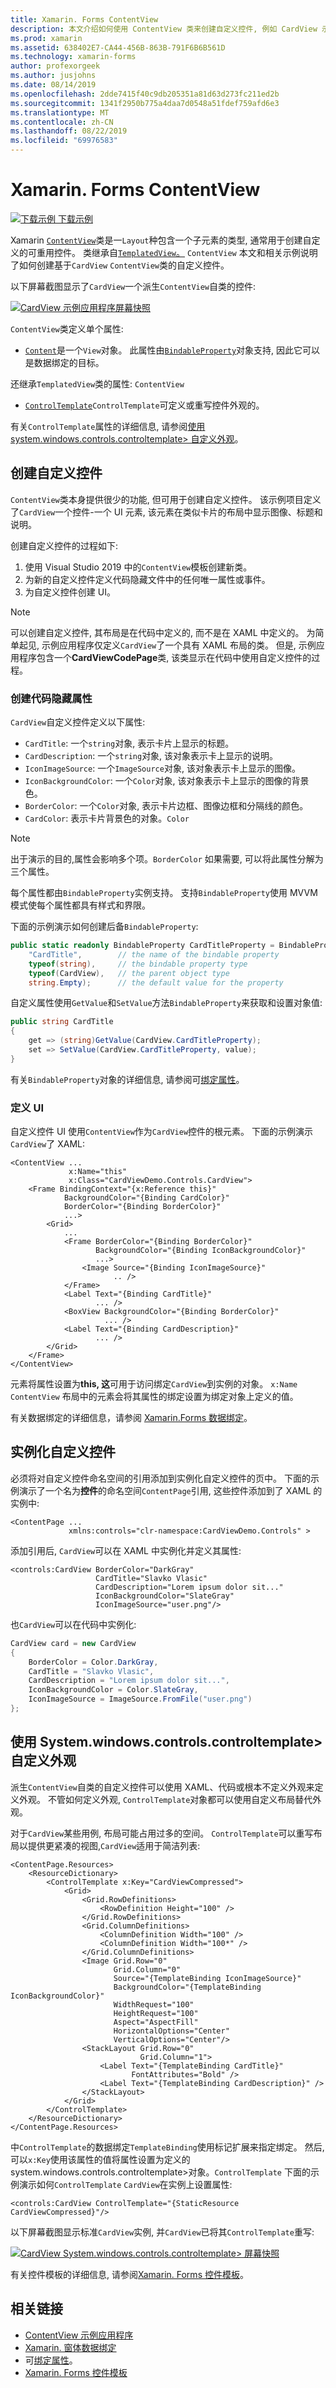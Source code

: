 ```yaml
---
title: Xamarin. Forms ContentView
description: 本文介绍如何使用 ContentView 类来创建自定义控件, 例如 CardView 示例。
ms.prod: xamarin
ms.assetid: 638402E7-CA44-456B-863B-791F6B6B561D
ms.technology: xamarin-forms
author: profexorgeek
ms.author: jusjohns
ms.date: 08/14/2019
ms.openlocfilehash: 2dde7415f40c9db205351a81d63d273fc211ed2b
ms.sourcegitcommit: 1341f2950b775a4daa7d0548a51fdef759afd6e3
ms.translationtype: MT
ms.contentlocale: zh-CN
ms.lasthandoff: 08/22/2019
ms.locfileid: "69976583"
---
```

# <a name="xamarinforms-contentview"></a>Xamarin. Forms ContentView

[![下载示例](~/media/shared/download.png) 下载示例](https://docs.microsoft.com/samples/xamarin/xamarin-forms-samples/userinterface-contentview/)

Xamarin [`ContentView`](xref:Xamarin.Forms.ContentView)类是一`Layout`种包含一个子元素的类型, 通常用于创建自定义的可重用控件。 类继承自[`TemplatedView`。](xref:Xamarin.Forms.TemplatedView) `ContentView` 本文和相关示例说明了如何创建基于`CardView` `ContentView`类的自定义控件。

以下屏幕截图显示了`CardView`一个派生`ContentView`自类的控件:

[![CardView 示例应用程序屏幕快照](contentview-images/cardview-list-cropped.png)](contentview-images/cardview-list.png#lightbox)

`ContentView`类定义单个属性:

* [`Content`](xref:Xamarin.Forms.ContentView.Content)是一个`View`对象。 此属性由[`BindableProperty`](xref:Xamarin.Forms.BindableProperty)对象支持, 因此它可以是数据绑定的目标。

还继承`TemplatedView`类的属性: `ContentView`

* [`ControlTemplate`](xref:Xamarin.Forms.TemplatedView.ControlTemplate)`ControlTemplate`可定义或重写控件外观的。

有关`ControlTemplate`属性的详细信息, 请参阅[使用 system.windows.controls.controltemplate> 自定义外观](#customize-appearance-with-a-controltemplate)。

## <a name="create-a-custom-control"></a>创建自定义控件

`ContentView`类本身提供很少的功能, 但可用于创建自定义控件。 该示例项目定义了`CardView`一个控件-一个 UI 元素, 该元素在类似卡片的布局中显示图像、标题和说明。

创建自定义控件的过程如下:

1. 使用 Visual Studio 2019 中的`ContentView`模板创建新类。
1. 为新的自定义控件定义代码隐藏文件中的任何唯一属性或事件。
1. 为自定义控件创建 UI。

> [!NOTE]
> 可以创建自定义控件, 其布局是在代码中定义的, 而不是在 XAML 中定义的。 为简单起见, 示例应用程序仅定义`CardView`了一个具有 XAML 布局的类。 但是, 示例应用程序包含一个**CardViewCodePage**类, 该类显示在代码中使用自定义控件的过程。

### <a name="create-code-behind-properties"></a>创建代码隐藏属性

`CardView`自定义控件定义以下属性:

* `CardTitle`: 一个`string`对象, 表示卡片上显示的标题。
* `CardDescription`: 一个`string`对象, 该对象表示卡上显示的说明。
* `IconImageSource`: 一个`ImageSource`对象, 该对象表示卡上显示的图像。
* `IconBackgroundColor`: 一个`Color`对象, 该对象表示卡上显示的图像的背景色。
* `BorderColor`: 一个`Color`对象, 表示卡片边框、图像边框和分隔线的颜色。
* `CardColor`: 表示卡片背景色的对象。`Color`

> [!NOTE]
> 出于演示的目的,属性会影响多个项。`BorderColor` 如果需要, 可以将此属性分解为三个属性。

每个属性都由`BindableProperty`实例支持。 支持`BindableProperty`使用 MVVM 模式使每个属性都具有样式和界限。

下面的示例演示如何创建后备`BindableProperty`:

```csharp
public static readonly BindableProperty CardTitleProperty = BindableProperty.Create(
    "CardTitle",        // the name of the bindable property
    typeof(string),     // the bindable property type
    typeof(CardView),   // the parent object type
    string.Empty);      // the default value for the property
```

自定义属性使用`GetValue`和`SetValue`方法`BindableProperty`来获取和设置对象值:

```csharp
public string CardTitle
{
    get => (string)GetValue(CardView.CardTitleProperty);
    set => SetValue(CardView.CardTitleProperty, value);
}
```

有关`BindableProperty`对象的详细信息, 请参阅可[绑定属性](~/xamarin-forms/xaml/bindable-properties.md)。

### <a name="define-ui"></a>定义 UI

自定义控件 UI 使用`ContentView`作为`CardView`控件的根元素。 下面的示例演示`CardView`了 XAML:

```XAML
<ContentView ...
             x:Name="this"
             x:Class="CardViewDemo.Controls.CardView">
    <Frame BindingContext="{x:Reference this}"
            BackgroundColor="{Binding CardColor}"
            BorderColor="{Binding BorderColor}"
            ...>
        <Grid>
            ...
            <Frame BorderColor="{Binding BorderColor}"
                   BackgroundColor="{Binding IconBackgroundColor}"
                   ...>
                <Image Source="{Binding IconImageSource}"
                       .. />
            </Frame>
            <Label Text="{Binding CardTitle}"
                   ... />
            <BoxView BackgroundColor="{Binding BorderColor}"
                     ... />
            <Label Text="{Binding CardDescription}"
                   ... />
        </Grid>
    </Frame>
</ContentView>
```

元素将属性设置为**this, 这**可用于访问绑定`CardView`到实例的对象。 `x:Name` `ContentView` 布局中的元素会将其属性的绑定设置为绑定对象上定义的值。

有关数据绑定的详细信息，请参阅 [Xamarin.Forms 数据绑定](~/xamarin-forms/app-fundamentals/data-binding/index.md)。

## <a name="instantiate-a-custom-control"></a>实例化自定义控件

必须将对自定义控件命名空间的引用添加到实例化自定义控件的页中。 下面的示例演示了一个名为**控件**的命名空间`ContentPage`引用, 这些控件添加到了 XAML 的实例中:

```xaml
<ContentPage ...
             xmlns:controls="clr-namespace:CardViewDemo.Controls" >
```

添加引用后, `CardView`可以在 XAML 中实例化并定义其属性:

```xaml
<controls:CardView BorderColor="DarkGray"
                   CardTitle="Slavko Vlasic"
                   CardDescription="Lorem ipsum dolor sit..."
                   IconBackgroundColor="SlateGray"
                   IconImageSource="user.png"/>
```

也`CardView`可以在代码中实例化:

```csharp
CardView card = new CardView
{
    BorderColor = Color.DarkGray,
    CardTitle = "Slavko Vlasic",
    CardDescription = "Lorem ipsum dolor sit...",
    IconBackgroundColor = Color.SlateGray,
    IconImageSource = ImageSource.FromFile("user.png")
};
```

## <a name="customize-appearance-with-a-controltemplate"></a>使用 System.windows.controls.controltemplate> 自定义外观

派生`ContentView`自类的自定义控件可以使用 XAML、代码或根本不定义外观来定义外观。 不管如何定义外观, `ControlTemplate`对象都可以使用自定义布局替代外观。

对于`CardView`某些用例, 布局可能占用过多的空间。 `ControlTemplate`可以重写布局以提供更紧凑的视图,`CardView`适用于简洁列表:

```xaml
<ContentPage.Resources>
    <ResourceDictionary>
        <ControlTemplate x:Key="CardViewCompressed">
            <Grid>
                <Grid.RowDefinitions>
                    <RowDefinition Height="100" />
                </Grid.RowDefinitions>
                <Grid.ColumnDefinitions>
                    <ColumnDefinition Width="100" />
                    <ColumnDefinition Width="100*" />
                </Grid.ColumnDefinitions>
                <Image Grid.Row="0"
                       Grid.Column="0"
                       Source="{TemplateBinding IconImageSource}"
                       BackgroundColor="{TemplateBinding IconBackgroundColor}"
                       WidthRequest="100"
                       HeightRequest="100"
                       Aspect="AspectFill"
                       HorizontalOptions="Center"
                       VerticalOptions="Center"/>
                <StackLayout Grid.Row="0"
                             Grid.Column="1">
                    <Label Text="{TemplateBinding CardTitle}"
                           FontAttributes="Bold" />
                    <Label Text="{TemplateBinding CardDescription}" />
                </StackLayout>
            </Grid>
        </ControlTemplate>
    </ResourceDictionary>
</ContentPage.Resources>
```

中`ControlTemplate`的数据绑定`TemplateBinding`使用标记扩展来指定绑定。 然后, 可以`x:Key`使用该属性的值将属性设置为定义的system.windows.controls.controltemplate>对象。`ControlTemplate` 下面的示例演示如何`ControlTemplate` `CardView`在实例上设置属性:

```xaml
<controls:CardView ControlTemplate="{StaticResource CardViewCompressed}"/>
```

以下屏幕截图显示标准`CardView`实例, 并`CardView`已将其`ControlTemplate`重写:

[![CardView System.windows.controls.controltemplate> 屏幕快照](contentview-images/cardview-controltemplates-cropped.png)](contentview-images/cardview-controltemplates.png#lightbox)

有关控件模板的详细信息, 请参阅[Xamarin. Forms 控件模板](~/xamarin-forms/app-fundamentals/templates/control-templates/index.md)。

## <a name="related-links"></a>相关链接

* [ContentView 示例应用程序](https://docs.microsoft.com/samples/xamarin/xamarin-forms-samples/userinterface-contentview/)
* [Xamarin. 窗体数据绑定](~/xamarin-forms/app-fundamentals/data-binding/index.md)
* 可[绑定属性](~/xamarin-forms/xaml/bindable-properties.md)。
* [Xamarin. Forms 控件模板](~/xamarin-forms/app-fundamentals/templates/control-templates/index.md)
